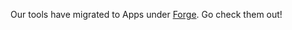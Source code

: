 Our tools have migrated to Apps under [Forge](https://forge.evolutionaryscale.ai/). Go check them out!
